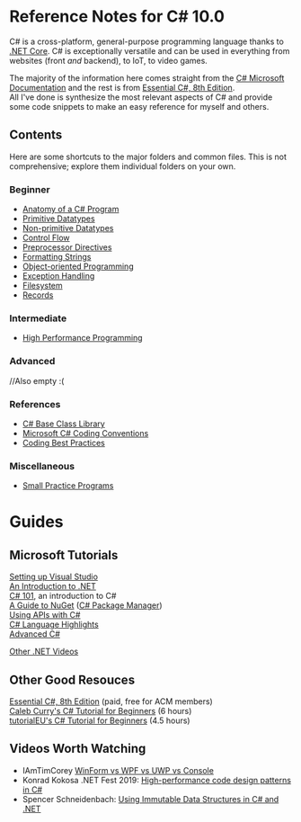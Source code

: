 # Reference Notes for C# 10.0
C# is a cross-platform, general-purpose programming language thanks to [.NET Core](https://www.tutorialsteacher.com/core/dotnet-core). C# is exceptionally versatile and can 
be used in everything from websites (front _and_ backend), to IoT, to video games.

The majority of the information here comes straight from the [C# Microsoft Documentation](https://docs.microsoft.com/en-us/dotnet/api/system?view=net-5.0) and the rest is from [Essential C#, 8th Edition](https://www.amazon.com/Essential-8-0-Addison-Wesley-Microsoft-Technology/dp/0135972264). <br />
All I've done is synthesize the most relevant aspects of C# and provide some code snippets to make an easy reference for myself and others. <br />


## Contents
Here are some shortcuts to the major folders and common files. This is not comprehensive; explore them individual folders on your own.

### Beginner  
- [Anatomy of a C# Program](https://github.com/EthanC2/Notes-and-Writeups/blob/main/C%23/Notes.md#c-program-structure)
- [Primitive Datatypes](https://github.com/EthanC2/Notes-and-Writeups/blob/main/C%23/Data%20and%20Data%20Types/README.md#primitive-datatypes)
- [Non-primitive Datatypes](https://github.com/EthanC2/Notes-and-Writeups/blob/main/C%23/Data%20and%20Data%20Types/README.md#non-primitive-datatypes)
- [Control Flow](https://github.com/EthanC2/Notes-and-Writeups/tree/main/C%23/Control%20Flow)
- [Preprocessor Directives](https://github.com/EthanC2/Notes-and-Writeups/blob/main/C%23/Language%20Features/Preprocessor%20Directives.md)
- [Formatting Strings](https://github.com/EthanC2/Notes-and-Writeups/blob/main/C%23/Formatting%20Strings,%20Numbers,%20Dates,%20and%20Time.md)
- [Object-oriented Programming](https://github.com/EthanC2/Notes-and-Writeups/tree/main/C%23/Object-oriented%20Programming)
- [Exception Handling](https://github.com/EthanC2/Notes-and-Writeups/tree/main/C%23/Exception%20Handling)
- [Filesystem](https://github.com/EthanC2/Notes-and-Writeups/tree/main/C%23/Filesystem)
- [Records](https://github.com/EthanC2/Notes-and-Writeups/blob/main/C%23/Misc/Records.md)

### Intermediate
- [High Performance Programming](https://github.com/EthanC2/Notes-and-Writeups/tree/main/C%23/High%20Performance%20Programming)

### Advanced
//Also empty :(

### References
- [C# Base Class Library ](https://www.thebestcsharpprogrammerintheworld.com/2020/06/10/base-class-library-bcl/)
- [Microsoft C# Coding Conventions](https://docs.microsoft.com/en-us/dotnet/csharp/fundamentals/coding-style/coding-conventions)
- [Coding Best Practices](https://github.com/EthanC2/Notes-and-Writeups/blob/main/C%23/Best%20Practices.md)

### Miscellaneous
- [Small Practice Programs](https://github.com/EthanC2/Notes-and-Writeups/tree/main/C%23/Programs)

# Guides

## Microsoft Tutorials 
[Setting up Visual Studio](https://www.youtube.com/watch?v=5AOp8zFu4Vg&list=PLdo4fOcmZ0oWxvt87h9r3uq3uU6pUlCq8) <br />
[An Introduction to .NET](https://www.youtube.com/watch?v=eIHKZfgddLM&list=PLdo4fOcmZ0oWoazjhXQzBKMrFuArxpW80) <br />
[C# 101](https://www.youtube.com/watch?v=BM4CHBmAPh4&list=PLdo4fOcmZ0oVxKLQCHpiUWun7vlJJvUiN), an introduction to C# <br />
[A Guide to NuGet](https://www.youtube.com/watch?v=WW3bO1lNDmo&list=PLdo4fOcmZ0oVLvfkFk8O9h6v2Dcdh2bh_) ([C# Package Manager](https://www.nuget.org/)) <br />
[Using APIs with C#](https://www.youtube.com/watch?v=ojuWwsWJbzQ&list=PLdo4fOcmZ0oVjOKgzsWqdFVvzGL2_d72v&index=2) <br />
[C# Language Highlights](https://www.youtube.com/watch?v=xY4EhUdBMbo&list=PLdo4fOcmZ0oU3ZLx6Ul1_HPrr6lFPIn9O) <br />
[Advanced C#](https://www.youtube.com/watch?v=p5myHVOtmiU&list=PLdo4fOcmZ0oXzJ3FC-ApBes-0klFN9kr9) <br />

[Other .NET Videos](https://www.youtube.com/c/dotNET/playlists) <br />

## Other Good Resouces
[Essential C#, 8th Edition](https://www.amazon.com/Essential-8-0-Addison-Wesley-Microsoft-Technology/dp/0135972264) (paid, free for ACM members) <br />
[Caleb Curry's C# Tutorial for Beginners](https://www.youtube.com/watch?v=qOruiBrXlAw&list=PL_c9BZzLwBRIXCJGLd4UzqH34uCclOFwC) (6 hours) <br />
[tutorialEU's C# Tutorial for Beginners](https://www.youtube.com/watch?v=UKaZ2S4AJAA&list=PLwhVruPHD9rxZ9U5K6vqUFkfrjaRhwEsV) (4.5 hours)

## Videos Worth Watching
- IAmTimCorey [WinForm vs WPF vs UWP vs Console](https://www.youtube.com/watch?v=yq0dSkA1vpM) <br />
- Konrad Kokosa .NET Fest 2019: [High-performance code design patterns in C#](https://www.youtube.com/watch?v=3r6gbZFRDHs)
- Spencer Schneidenbach: [Using Immutable Data Structures in C# and .NET](https://www.youtube.com/watch?v=g_7pYAfx0kQ)
